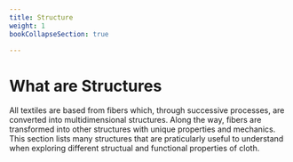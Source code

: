 ```yaml
---
title: Structure
weight: 1
bookCollapseSection: true

---
```


# What are Structures

All textiles are based from fibers which, through successive processes, are converted into multidimensional structures. Along the way, fibers are transformed into other structures with unique properties and mechanics. This section lists many structures that are praticularly useful to understand when exploring different structual and functional properties of cloth.